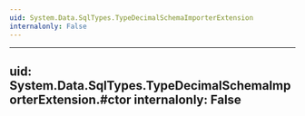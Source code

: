 ```yaml
---
uid: System.Data.SqlTypes.TypeDecimalSchemaImporterExtension
internalonly: False
---
```


---
uid: System.Data.SqlTypes.TypeDecimalSchemaImporterExtension.#ctor
internalonly: False
---
